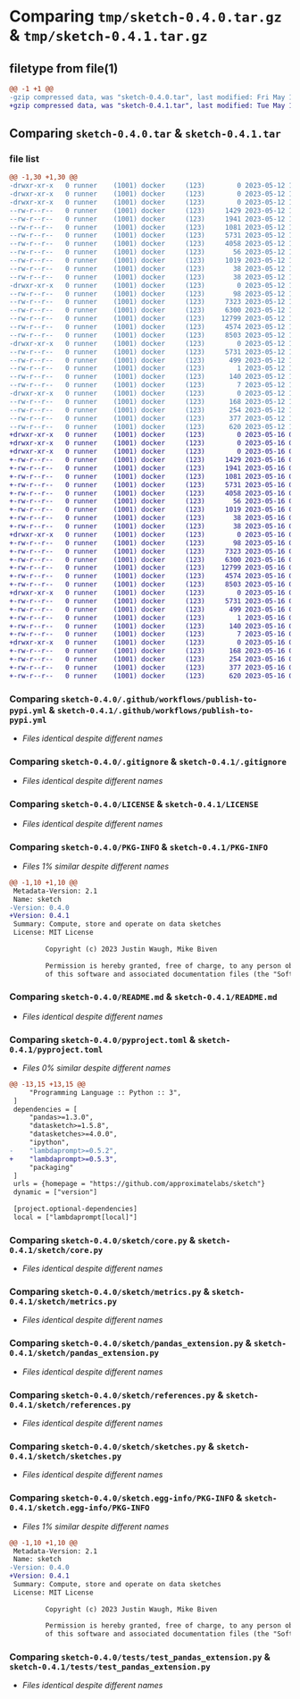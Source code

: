 # Comparing `tmp/sketch-0.4.0.tar.gz` & `tmp/sketch-0.4.1.tar.gz`

## filetype from file(1)

```diff
@@ -1 +1 @@
-gzip compressed data, was "sketch-0.4.0.tar", last modified: Fri May 12 11:35:19 2023, max compression
+gzip compressed data, was "sketch-0.4.1.tar", last modified: Tue May 16 07:00:25 2023, max compression
```

## Comparing `sketch-0.4.0.tar` & `sketch-0.4.1.tar`

### file list

```diff
@@ -1,30 +1,30 @@
-drwxr-xr-x   0 runner    (1001) docker     (123)        0 2023-05-12 11:35:19.117330 sketch-0.4.0/
-drwxr-xr-x   0 runner    (1001) docker     (123)        0 2023-05-12 11:35:19.109330 sketch-0.4.0/.github/
-drwxr-xr-x   0 runner    (1001) docker     (123)        0 2023-05-12 11:35:19.113330 sketch-0.4.0/.github/workflows/
--rw-r--r--   0 runner    (1001) docker     (123)     1429 2023-05-12 11:35:09.000000 sketch-0.4.0/.github/workflows/publish-to-pypi.yml
--rw-r--r--   0 runner    (1001) docker     (123)     1941 2023-05-12 11:35:09.000000 sketch-0.4.0/.gitignore
--rw-r--r--   0 runner    (1001) docker     (123)     1081 2023-05-12 11:35:09.000000 sketch-0.4.0/LICENSE
--rw-r--r--   0 runner    (1001) docker     (123)     5731 2023-05-12 11:35:19.117330 sketch-0.4.0/PKG-INFO
--rw-r--r--   0 runner    (1001) docker     (123)     4058 2023-05-12 11:35:09.000000 sketch-0.4.0/README.md
--rw-r--r--   0 runner    (1001) docker     (123)       56 2023-05-12 11:35:09.000000 sketch-0.4.0/dev-requirements.txt
--rw-r--r--   0 runner    (1001) docker     (123)     1019 2023-05-12 11:35:09.000000 sketch-0.4.0/pyproject.toml
--rw-r--r--   0 runner    (1001) docker     (123)       38 2023-05-12 11:35:19.117330 sketch-0.4.0/setup.cfg
--rw-r--r--   0 runner    (1001) docker     (123)       38 2023-05-12 11:35:09.000000 sketch-0.4.0/setup.py
-drwxr-xr-x   0 runner    (1001) docker     (123)        0 2023-05-12 11:35:19.117330 sketch-0.4.0/sketch/
--rw-r--r--   0 runner    (1001) docker     (123)       98 2023-05-12 11:35:09.000000 sketch-0.4.0/sketch/__init__.py
--rw-r--r--   0 runner    (1001) docker     (123)     7323 2023-05-12 11:35:09.000000 sketch-0.4.0/sketch/core.py
--rw-r--r--   0 runner    (1001) docker     (123)     6300 2023-05-12 11:35:09.000000 sketch-0.4.0/sketch/metrics.py
--rw-r--r--   0 runner    (1001) docker     (123)    12799 2023-05-12 11:35:09.000000 sketch-0.4.0/sketch/pandas_extension.py
--rw-r--r--   0 runner    (1001) docker     (123)     4574 2023-05-12 11:35:09.000000 sketch-0.4.0/sketch/references.py
--rw-r--r--   0 runner    (1001) docker     (123)     8503 2023-05-12 11:35:09.000000 sketch-0.4.0/sketch/sketches.py
-drwxr-xr-x   0 runner    (1001) docker     (123)        0 2023-05-12 11:35:19.117330 sketch-0.4.0/sketch.egg-info/
--rw-r--r--   0 runner    (1001) docker     (123)     5731 2023-05-12 11:35:19.000000 sketch-0.4.0/sketch.egg-info/PKG-INFO
--rw-r--r--   0 runner    (1001) docker     (123)      499 2023-05-12 11:35:19.000000 sketch-0.4.0/sketch.egg-info/SOURCES.txt
--rw-r--r--   0 runner    (1001) docker     (123)        1 2023-05-12 11:35:19.000000 sketch-0.4.0/sketch.egg-info/dependency_links.txt
--rw-r--r--   0 runner    (1001) docker     (123)      140 2023-05-12 11:35:19.000000 sketch-0.4.0/sketch.egg-info/requires.txt
--rw-r--r--   0 runner    (1001) docker     (123)        7 2023-05-12 11:35:19.000000 sketch-0.4.0/sketch.egg-info/top_level.txt
-drwxr-xr-x   0 runner    (1001) docker     (123)        0 2023-05-12 11:35:19.117330 sketch-0.4.0/tests/
--rw-r--r--   0 runner    (1001) docker     (123)      168 2023-05-12 11:35:09.000000 sketch-0.4.0/tests/conftest.py
--rw-r--r--   0 runner    (1001) docker     (123)      254 2023-05-12 11:35:09.000000 sketch-0.4.0/tests/test_calculate_sketches.py
--rw-r--r--   0 runner    (1001) docker     (123)      377 2023-05-12 11:35:09.000000 sketch-0.4.0/tests/test_metrics_from_sketchpads.py
--rw-r--r--   0 runner    (1001) docker     (123)      620 2023-05-12 11:35:09.000000 sketch-0.4.0/tests/test_pandas_extension.py
+drwxr-xr-x   0 runner    (1001) docker     (123)        0 2023-05-16 07:00:25.768469 sketch-0.4.1/
+drwxr-xr-x   0 runner    (1001) docker     (123)        0 2023-05-16 07:00:25.764469 sketch-0.4.1/.github/
+drwxr-xr-x   0 runner    (1001) docker     (123)        0 2023-05-16 07:00:25.764469 sketch-0.4.1/.github/workflows/
+-rw-r--r--   0 runner    (1001) docker     (123)     1429 2023-05-16 07:00:16.000000 sketch-0.4.1/.github/workflows/publish-to-pypi.yml
+-rw-r--r--   0 runner    (1001) docker     (123)     1941 2023-05-16 07:00:16.000000 sketch-0.4.1/.gitignore
+-rw-r--r--   0 runner    (1001) docker     (123)     1081 2023-05-16 07:00:16.000000 sketch-0.4.1/LICENSE
+-rw-r--r--   0 runner    (1001) docker     (123)     5731 2023-05-16 07:00:25.768469 sketch-0.4.1/PKG-INFO
+-rw-r--r--   0 runner    (1001) docker     (123)     4058 2023-05-16 07:00:16.000000 sketch-0.4.1/README.md
+-rw-r--r--   0 runner    (1001) docker     (123)       56 2023-05-16 07:00:16.000000 sketch-0.4.1/dev-requirements.txt
+-rw-r--r--   0 runner    (1001) docker     (123)     1019 2023-05-16 07:00:16.000000 sketch-0.4.1/pyproject.toml
+-rw-r--r--   0 runner    (1001) docker     (123)       38 2023-05-16 07:00:25.768469 sketch-0.4.1/setup.cfg
+-rw-r--r--   0 runner    (1001) docker     (123)       38 2023-05-16 07:00:16.000000 sketch-0.4.1/setup.py
+drwxr-xr-x   0 runner    (1001) docker     (123)        0 2023-05-16 07:00:25.768469 sketch-0.4.1/sketch/
+-rw-r--r--   0 runner    (1001) docker     (123)       98 2023-05-16 07:00:16.000000 sketch-0.4.1/sketch/__init__.py
+-rw-r--r--   0 runner    (1001) docker     (123)     7323 2023-05-16 07:00:16.000000 sketch-0.4.1/sketch/core.py
+-rw-r--r--   0 runner    (1001) docker     (123)     6300 2023-05-16 07:00:16.000000 sketch-0.4.1/sketch/metrics.py
+-rw-r--r--   0 runner    (1001) docker     (123)    12799 2023-05-16 07:00:16.000000 sketch-0.4.1/sketch/pandas_extension.py
+-rw-r--r--   0 runner    (1001) docker     (123)     4574 2023-05-16 07:00:16.000000 sketch-0.4.1/sketch/references.py
+-rw-r--r--   0 runner    (1001) docker     (123)     8503 2023-05-16 07:00:16.000000 sketch-0.4.1/sketch/sketches.py
+drwxr-xr-x   0 runner    (1001) docker     (123)        0 2023-05-16 07:00:25.768469 sketch-0.4.1/sketch.egg-info/
+-rw-r--r--   0 runner    (1001) docker     (123)     5731 2023-05-16 07:00:25.000000 sketch-0.4.1/sketch.egg-info/PKG-INFO
+-rw-r--r--   0 runner    (1001) docker     (123)      499 2023-05-16 07:00:25.000000 sketch-0.4.1/sketch.egg-info/SOURCES.txt
+-rw-r--r--   0 runner    (1001) docker     (123)        1 2023-05-16 07:00:25.000000 sketch-0.4.1/sketch.egg-info/dependency_links.txt
+-rw-r--r--   0 runner    (1001) docker     (123)      140 2023-05-16 07:00:25.000000 sketch-0.4.1/sketch.egg-info/requires.txt
+-rw-r--r--   0 runner    (1001) docker     (123)        7 2023-05-16 07:00:25.000000 sketch-0.4.1/sketch.egg-info/top_level.txt
+drwxr-xr-x   0 runner    (1001) docker     (123)        0 2023-05-16 07:00:25.768469 sketch-0.4.1/tests/
+-rw-r--r--   0 runner    (1001) docker     (123)      168 2023-05-16 07:00:16.000000 sketch-0.4.1/tests/conftest.py
+-rw-r--r--   0 runner    (1001) docker     (123)      254 2023-05-16 07:00:16.000000 sketch-0.4.1/tests/test_calculate_sketches.py
+-rw-r--r--   0 runner    (1001) docker     (123)      377 2023-05-16 07:00:16.000000 sketch-0.4.1/tests/test_metrics_from_sketchpads.py
+-rw-r--r--   0 runner    (1001) docker     (123)      620 2023-05-16 07:00:16.000000 sketch-0.4.1/tests/test_pandas_extension.py
```

### Comparing `sketch-0.4.0/.github/workflows/publish-to-pypi.yml` & `sketch-0.4.1/.github/workflows/publish-to-pypi.yml`

 * *Files identical despite different names*

### Comparing `sketch-0.4.0/.gitignore` & `sketch-0.4.1/.gitignore`

 * *Files identical despite different names*

### Comparing `sketch-0.4.0/LICENSE` & `sketch-0.4.1/LICENSE`

 * *Files identical despite different names*

### Comparing `sketch-0.4.0/PKG-INFO` & `sketch-0.4.1/PKG-INFO`

 * *Files 1% similar despite different names*

```diff
@@ -1,10 +1,10 @@
 Metadata-Version: 2.1
 Name: sketch
-Version: 0.4.0
+Version: 0.4.1
 Summary: Compute, store and operate on data sketches
 License: MIT License
         
         Copyright (c) 2023 Justin Waugh, Mike Biven
         
         Permission is hereby granted, free of charge, to any person obtaining a copy
         of this software and associated documentation files (the "Software"), to deal
```

### Comparing `sketch-0.4.0/README.md` & `sketch-0.4.1/README.md`

 * *Files identical despite different names*

### Comparing `sketch-0.4.0/pyproject.toml` & `sketch-0.4.1/pyproject.toml`

 * *Files 0% similar despite different names*

```diff
@@ -13,15 +13,15 @@
     "Programming Language :: Python :: 3",
 ]
 dependencies = [
     "pandas>=1.3.0",
     "datasketch>=1.5.8",
     "datasketches>=4.0.0",
     "ipython",
-    "lambdaprompt>=0.5.2",
+    "lambdaprompt>=0.5.3",
     "packaging"
 ]
 urls = {homepage = "https://github.com/approximatelabs/sketch"}
 dynamic = ["version"]
 
 [project.optional-dependencies]
 local = ["lambdaprompt[local]"]
```

### Comparing `sketch-0.4.0/sketch/core.py` & `sketch-0.4.1/sketch/core.py`

 * *Files identical despite different names*

### Comparing `sketch-0.4.0/sketch/metrics.py` & `sketch-0.4.1/sketch/metrics.py`

 * *Files identical despite different names*

### Comparing `sketch-0.4.0/sketch/pandas_extension.py` & `sketch-0.4.1/sketch/pandas_extension.py`

 * *Files identical despite different names*

### Comparing `sketch-0.4.0/sketch/references.py` & `sketch-0.4.1/sketch/references.py`

 * *Files identical despite different names*

### Comparing `sketch-0.4.0/sketch/sketches.py` & `sketch-0.4.1/sketch/sketches.py`

 * *Files identical despite different names*

### Comparing `sketch-0.4.0/sketch.egg-info/PKG-INFO` & `sketch-0.4.1/sketch.egg-info/PKG-INFO`

 * *Files 1% similar despite different names*

```diff
@@ -1,10 +1,10 @@
 Metadata-Version: 2.1
 Name: sketch
-Version: 0.4.0
+Version: 0.4.1
 Summary: Compute, store and operate on data sketches
 License: MIT License
         
         Copyright (c) 2023 Justin Waugh, Mike Biven
         
         Permission is hereby granted, free of charge, to any person obtaining a copy
         of this software and associated documentation files (the "Software"), to deal
```

### Comparing `sketch-0.4.0/tests/test_pandas_extension.py` & `sketch-0.4.1/tests/test_pandas_extension.py`

 * *Files identical despite different names*


